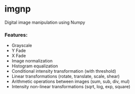 # imgnp
Digital image manipulation using Numpy

### Features:
* Grayscale
* Y Fade
* X Fade
* Image normalization
* Histogram equalization
* Conditional intensity transformation (with threshold)
* Linear transformations (rotate, translate, scale, shear)
* Arithmetic operations between images (sum, sub, div, mul)
* Intensity non-linear transformations (sqrt, log, exp, square)
